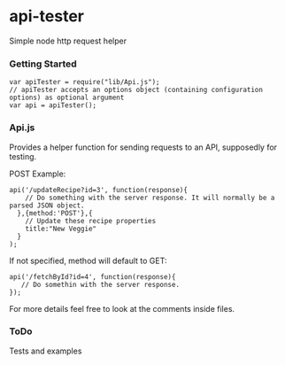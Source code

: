 # api-tester
Simple node http request helper

### Getting Started
    var apiTester = require("lib/Api.js");
    // apiTester accepts an options object (containing configuration options) as optional argument
    var api = apiTester();

### Api.js

Provides a helper function for sending requests to an API, supposedly for testing.

POST Example:

    api('/updateRecipe?id=3', function(response){
        // Do something with the server response. It will normally be a parsed JSON object.
      },{method:'POST'},{
        // Update these recipe properties
        title:"New Veggie" 
      }
    );

If not specified, method will default to GET:


    api('/fetchById?id=4', function(response){
       // Do somethin with the server response.
    });

For more details feel free to look at the comments inside files.

### ToDo

Tests and examples
